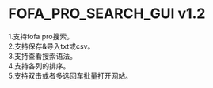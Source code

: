 # FOFA_PRO_SEARCH_GUI v1.2

1.支持fofa pro搜索。  
2.支持保存&导入txt或csv。    
3.支持查看搜索语法。   
4.支持各列的排序。     
5.支持双击或者多选回车批量打开网站。  
